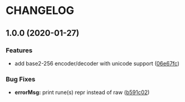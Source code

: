 # CHANGELOG

## 1.0.0 (2020-01-27)


### Features

* add base2-256 encoder/decoder with unicode support ([06e67fc](https://github.com/D-Nice/nbaser/commit/06e67fce7871640432b6d4f0f27f04d0f6995c66))


### Bug Fixes

* **errorMsg:** print rune(s) repr instead of raw ([b591c02](https://github.com/D-Nice/nbaser/commit/b591c025f7613a9d7ba7ad9efa3907c11f40b3d5))
